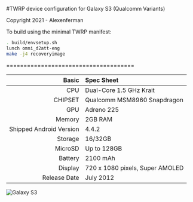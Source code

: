 #TWRP device configuration for Galaxy S3 (Qualcomm Variants)

Copyright 2021 - Alexenferman

To build using the minimal TWRP manifest:

```sh
. build/envsetup.sh
lunch omni_d2att-eng
make -j4 recoveryimage
```

=====================================

Basic   | Spec Sheet
-------:|:-------------------------
CPU     | Dual-Core 1.5 GHz Krait
CHIPSET | Qualcomm MSM8960 Snapdragon
GPU     | Adreno 225
Memory  | 2GB RAM
Shipped Android Version | 4.4.2
Storage | 16/32GB
MicroSD | Up to 128GB
Battery | 2100 mAh
Display | 720 x 1080 pixels, Super AMOLED
Release Date | July 2012


![Galaxy S3](http://i.imgur.com/D0sgNuG.png "Galaxy S3")
